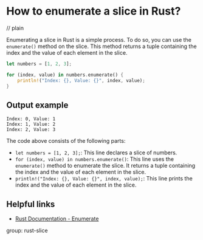 # How to enumerate a slice in Rust?
// plain

Enumerating a slice in Rust is a simple process. To do so, you can use the `enumerate()` method on the slice. This method returns a tuple containing the index and the value of each element in the slice.

```rust
let numbers = [1, 2, 3];

for (index, value) in numbers.enumerate() {
    println!("Index: {}, Value: {}", index, value);
}
```

## Output example

```
Index: 0, Value: 1
Index: 1, Value: 2
Index: 2, Value: 3
```

The code above consists of the following parts:

- `let numbers = [1, 2, 3];`: This line declares a slice of numbers.
- `for (index, value) in numbers.enumerate()`: This line uses the `enumerate()` method to enumerate the slice. It returns a tuple containing the index and the value of each element in the slice.
- `println!("Index: {}, Value: {}", index, value);`: This line prints the index and the value of each element in the slice.

## Helpful links

- [Rust Documentation - Enumerate](https://doc.rust-lang.org/std/iter/trait.Iterator.html#method.enumerate)

group: rust-slice